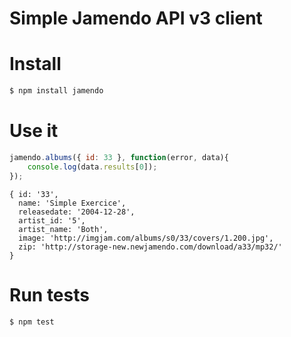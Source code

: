# Simple Jamendo API v3 client

# Install
```bash
$ npm install jamendo
```

# Use it
```javascript
jamendo.albums({ id: 33 }, function(error, data){
	console.log(data.results[0]);
});
```
```
{ id: '33',
  name: 'Simple Exercice',
  releasedate: '2004-12-28',
  artist_id: '5',
  artist_name: 'Both',
  image: 'http://imgjam.com/albums/s0/33/covers/1.200.jpg',
  zip: 'http://storage-new.newjamendo.com/download/a33/mp32/'
}
```

# Run tests
```bash
$ npm test
```